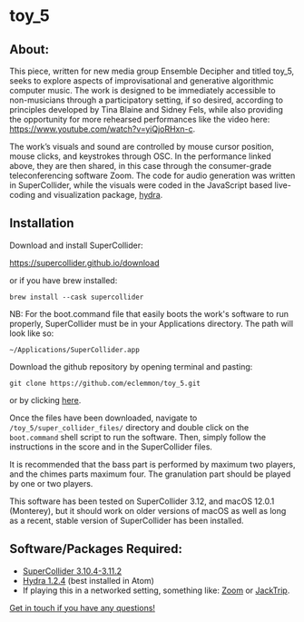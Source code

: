 # toy_5

## About:

This piece, written for new media group Ensemble Decipher and titled toy_5, seeks to explore aspects of
improvisational and generative algorithmic computer music. The work is designed to be immediately accessible to
non-musicians through a participatory setting, if so desired, according to principles developed by Tina Blaine and
Sidney Fels, while also providing the opportunity for more rehearsed performances like the video here: https://www.youtube.com/watch?v=yiQjoRHxn-c.

The work’s visuals and sound are controlled by
mouse cursor position, mouse clicks, and keystrokes through OSC. In the performance linked above, they are then shared,
in this case through the consumer-grade teleconferencing software Zoom. The code
for audio generation was written in SuperCollider, while the visuals were coded in the JavaScript based live-coding and visualization package, <a href=https://github.com/ojack/hydra>hydra</a>.  

## Installation

Download and install SuperCollider:

https://supercollider.github.io/download

or if you have brew installed:

`brew install --cask supercollider`

NB: For the boot.command file that easily boots the work's software to run properly, SuperCollider must be in your Applications directory. The path will look like so:

`~/Applications/SuperCollider.app`

Download the github repository by opening terminal and pasting:

`git clone https://github.com/eclemmon/toy_5.git`

or by clicking <a href=https://github.com/eclemmon/toy_5/archive/refs/heads/master.zip>here</a>.

Once the files have been downloaded, navigate to `/toy_5/super_collider_files/` directory and double click on the `boot.command` shell script to run the software. Then, simply follow the instructions in the score and in the SuperCollider files.

It is recommended that the bass part is performed by maximum two players, and the chimes parts maximum four. The granulation part should be played by one or two players.

This software has been tested on SuperCollider 3.12, and macOS 12.0.1 (Monterey), but it should work on older versions of macOS as well as long as a recent, stable version of SuperCollider has been installed.

## Software/Packages Required:
* <a href=https://supercollider.github.io/download>SuperCollider 3.10.4-3.11.2</a>
* <a href=https://github.com/ojack/hydra>Hydra 1.2.4</a> (best installed in Atom)
* If playing this in a networked setting, something like: <a href=https://zoom.us/>Zoom</a> or <a href=https://www.jacktrip.org/>JackTrip</a>.

<a href=https://ericlemmon.net/>Get in touch if you have any questions!</a>

